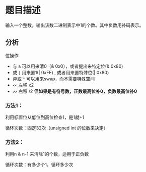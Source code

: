 # 题目描述

输入一个整数，输出该数二进制表示中1的个数。其中负数用补码表示。

## 分析
位操作
- 与 `&`  可以用来清0（& 0x0），或者提出来特定位(& 0x80)
- 或 `|`  用来置1(| 0xFF) , 或者用来置特殊位(| 0x80)
- 异或 `^`   可以用来swap，而不需要特殊空间
- `<<` 左移   x2
- `>>` 右移   /2  **但如果是有符号数，正数最高位补0，负数最高位补0**

### 方法1：
利用标置位从低位到高位检查1，是1就+1

循环次数：固定32次（unsigned int 的位数来决定）

### 方法2：
利用n & n-1  来清除1的个数，适用于正负数

循环次数：有多少个1，循环多少次